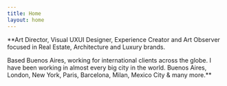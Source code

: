 ```yaml
---
title: Home
layout: home
---
```


**Art Director, Visual UXUI Designer, Experience Creator and Art Observer focused in Real Estate, Architecture and Luxury brands.

Based Buenos Aires, working for international clients across the globe. I have been working in almost every big city in the world. Buenos Aires, London, New York, Paris, Barcelona, Milan, Mexico City & many more.**